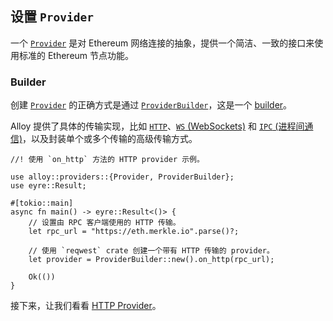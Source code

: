 ## 设置 `Provider`

一个 [`Provider`](https://docs.rs/alloy/latest/alloy/providers/trait.Provider.html) 是对 Ethereum 网络连接的抽象，提供一个简洁、一致的接口来使用标准的 Ethereum 节点功能。

### Builder

创建 [`Provider`](https://docs.rs/alloy/latest/alloy/providers/trait.Provider.html) 的正确方式是通过 [`ProviderBuilder`](https://docs.rs/alloy/latest/alloy/providers/struct.ProviderBuilder.html)，这是一个 [builder](https://rust-unofficial.github.io/patterns/patterns/creational/builder.html)。

Alloy 提供了具体的传输实现，比如 [`HTTP`](./http-provider.md)、[`WS` (WebSockets)](./ws-provider.md) 和 [`IPC` (进程间通信)](./ipc-provider.md)，以及封装单个或多个传输的高级传输方式。

```rust,ignore
//! 使用 `on_http` 方法的 HTTP provider 示例。

use alloy::providers::{Provider, ProviderBuilder};
use eyre::Result;

#[tokio::main]
async fn main() -> eyre::Result<()> {
    // 设置由 RPC 客户端使用的 HTTP 传输。
    let rpc_url = "https://eth.merkle.io".parse()?;

    // 使用 `reqwest` crate 创建一个带有 HTTP 传输的 provider。
    let provider = ProviderBuilder::new().on_http(rpc_url);

    Ok(())
}
```

接下来，让我们看看 [HTTP Provider](./http-provider.md)。